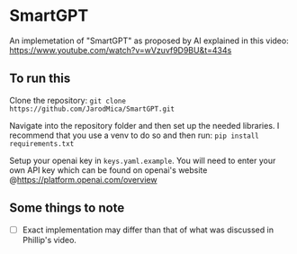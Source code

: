 # SmartGPT
An implemetation of "SmartGPT" as proposed by AI explained in this video: https://www.youtube.com/watch?v=wVzuvf9D9BU&t=434s

## To run this
Clone the repository:
```git clone https://github.com/JarodMica/SmartGPT.git```

Navigate into the repository folder and then set up the needed libraries. I recommend that you use a venv to do so and then run:
```pip install requirements.txt```

Setup your openai key in ```keys.yaml.example```. You will need to enter your own API key which can be found on openai's website @https://platform.openai.com/overview

## Some things to note
- [ ] Exact implementation may differ than that of what was discussed in Phillip's video.
